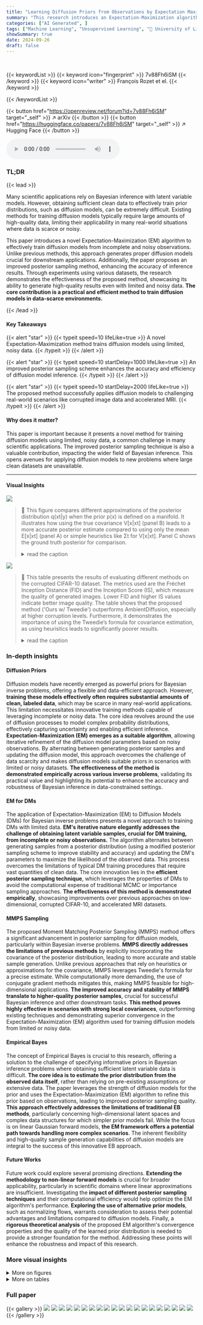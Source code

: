 ```yaml
---
title: "Learning Diffusion Priors from Observations by Expectation Maximization"
summary: "This research introduces an Expectation-Maximization algorithm to train diffusion models from incomplete and noisy data, enabling their use in data-scarce scientific applications."
categories: ["AI Generated", ]
tags: ["Machine Learning", "Unsupervised Learning", "🏢 University of Liège",]
showSummary: true
date: 2024-09-26
draft: false
---
```


<br>

{{< keywordList >}}
{{< keyword icon="fingerprint" >}} 7v88Fh6iSM {{< /keyword >}}
{{< keyword icon="writer" >}} François Rozet et el. {{< /keyword >}}
 
{{< /keywordList >}}

{{< button href="https://openreview.net/forum?id=7v88Fh6iSM" target="_self" >}}
↗ arXiv
{{< /button >}}
{{< button href="https://huggingface.co/papers/7v88Fh6iSM" target="_self" >}}
↗ Hugging Face
{{< /button >}}



<audio controls>
    <source src="https://ai-paper-reviewer.com/7v88Fh6iSM/podcast.wav" type="audio/wav">
    Your browser does not support the audio element.
</audio>


### TL;DR


{{< lead >}}

Many scientific applications rely on Bayesian inference with latent variable models.  However, obtaining sufficient clean data to effectively train prior distributions, such as diffusion models, can be extremely difficult.  Existing methods for training diffusion models typically require large amounts of high-quality data, limiting their applicability in many real-world situations where data is scarce or noisy.

This paper introduces a novel Expectation-Maximization (EM) algorithm to effectively train diffusion models from incomplete and noisy observations. Unlike previous methods, this approach generates proper diffusion models crucial for downstream applications.  Additionally, the paper proposes an improved posterior sampling method, enhancing the accuracy of inference results. Through experiments using various datasets, the research demonstrates the effectiveness of the proposed method, showcasing its ability to generate high-quality results even with limited and noisy data.  **The core contribution is a practical and efficient method to train diffusion models in data-scarce environments.**

{{< /lead >}}


#### Key Takeaways

{{< alert "star" >}}
{{< typeit speed=10 lifeLike=true >}} A novel Expectation-Maximization method trains diffusion models using limited, noisy data. {{< /typeit >}}
{{< /alert >}}

{{< alert "star" >}}
{{< typeit speed=10 startDelay=1000 lifeLike=true >}} An improved posterior sampling scheme enhances the accuracy and efficiency of diffusion model inference. {{< /typeit >}}
{{< /alert >}}

{{< alert "star" >}}
{{< typeit speed=10 startDelay=2000 lifeLike=true >}} The proposed method successfully applies diffusion models to challenging real-world scenarios like corrupted image data and accelerated MRI. {{< /typeit >}}
{{< /alert >}}

#### Why does it matter?
This paper is important because it presents a novel method for training diffusion models using limited, noisy data, a common challenge in many scientific applications.  The improved posterior sampling technique is also a valuable contribution, impacting the wider field of Bayesian inference. This opens avenues for applying diffusion models to new problems where large clean datasets are unavailable.

------
#### Visual Insights



![](https://ai-paper-reviewer.com/7v88Fh6iSM/figures_4_1.jpg)

> 🔼 This figure compares different approximations of the posterior distribution q(xt|y) when the prior p(x) is defined on a manifold.  It illustrates how using the true covariance V[x|xt] (panel B) leads to a more accurate posterior estimate compared to using only the mean E[x|xt] (panel A) or simple heuristics like Σt for V[x|xt]. Panel C shows the ground truth posterior for comparison.
> <details>
> <summary>read the caption</summary>
> Figure 1. Illustration of the posterior q(xt | y) for the Gaussian approximation q(x | xt) when the prior p(x) lies on a manifold. Ellipses represent 95% credible regions of q(x | xt). (A) With Et as heuristic for V[x | xt], any xt whose mean E[x | xt] is close to the plane y = Ax is considered likely. (B) With V[x | xt], more regions are correctly pruned. (C) Ground-truth p(xt | y) and p(x | xt) for reference.
> </details>





![](https://ai-paper-reviewer.com/7v88Fh6iSM/tables_6_1.jpg)

> 🔼 This table presents the results of evaluating different methods on the corrupted CIFAR-10 dataset.  The metrics used are the Fréchet Inception Distance (FID) and the Inception Score (IS), which measure the quality of generated images. Lower FID and higher IS values indicate better image quality.  The table shows that the proposed method ('Ours w/ Tweedie') outperforms AmbientDiffusion, especially at higher corruption levels.  Furthermore, it demonstrates the importance of using the Tweedie’s formula for covariance estimation, as using heuristics leads to significantly poorer results.
> <details>
> <summary>read the caption</summary>
> Table 1. Evaluation of final models trained on corrupted CIFAR-10. Our method outperforms AmbientDiffusion [80] at similar corruption levels. Using heuristics for V[x | xt] instead of Tweedie’s formula greatly decreases the sample quality.
> </details>





### In-depth insights


#### Diffusion Priors
Diffusion models have recently emerged as powerful priors for Bayesian inverse problems, offering a flexible and data-efficient approach.  However, **training these models effectively often requires substantial amounts of clean, labeled data**, which may be scarce in many real-world applications.  This limitation necessitates innovative training methods capable of leveraging incomplete or noisy data.  The core idea revolves around the use of diffusion processes to model complex probability distributions, effectively capturing uncertainty and enabling efficient inference.  **Expectation-Maximization (EM) emerges as a suitable algorithm**, allowing iterative refinement of the diffusion model parameters based on noisy observations. By alternating between generating posterior samples and updating the diffusion model, this approach overcomes the challenge of data scarcity and makes diffusion models suitable priors in scenarios with limited or noisy datasets.  **The effectiveness of the method is demonstrated empirically across various inverse problems**, validating its practical value and highlighting its potential to enhance the accuracy and robustness of Bayesian inference in data-constrained settings.

#### EM for DMs
The application of Expectation-Maximization (EM) to Diffusion Models (DMs) for Bayesian inverse problems presents a novel approach to training DMs with limited data.  **EM's iterative nature elegantly addresses the challenge of obtaining latent variable samples, crucial for DM training, from incomplete or noisy observations.**  The algorithm alternates between generating samples from a posterior distribution (using a modified posterior sampling scheme to improve stability and accuracy) and updating the DM's parameters to maximize the likelihood of the observed data. This process overcomes the limitations of typical DM training procedures that require vast quantities of clean data. The core innovation lies in the **efficient posterior sampling technique**, which leverages the properties of DMs to avoid the computational expense of traditional MCMC or importance sampling approaches.  **The effectiveness of this method is demonstrated empirically**, showcasing improvements over previous approaches on low-dimensional, corrupted CIFAR-10, and accelerated MRI datasets.

#### MMPS Sampling
The proposed Moment Matching Posterior Sampling (MMPS) method offers a significant advancement in posterior sampling for diffusion models, particularly within Bayesian inverse problems.  **MMPS directly addresses the limitations of previous methods** by explicitly incorporating the covariance of the posterior distribution, leading to more accurate and stable sample generation.  Unlike previous approaches that rely on heuristics or approximations for the covariance, MMPS leverages Tweedie's formula for a precise estimate. While computationally more demanding, the use of conjugate gradient methods mitigates this, making MMPS feasible for high-dimensional applications.  **The improved accuracy and stability of MMPS translate to higher-quality posterior samples**, crucial for successful Bayesian inference and other downstream tasks. **This method proves highly effective in scenarios with strong local covariances**, outperforming existing techniques and demonstrating superior convergence in the Expectation-Maximization (EM) algorithm used for training diffusion models from limited or noisy data.

#### Empirical Bayes
The concept of Empirical Bayes is crucial to this research, offering a solution to the challenge of specifying informative priors in Bayesian inference problems where obtaining sufficient latent variable data is difficult.  **The core idea is to estimate the prior distribution from the observed data itself**, rather than relying on pre-existing assumptions or extensive data. The paper leverages the strength of diffusion models for the prior and uses the Expectation-Maximization (EM) algorithm to refine this prior based on observations, leading to improved posterior sampling quality.  **This approach effectively addresses the limitations of traditional EB methods**, particularly concerning high-dimensional latent spaces and complex data structures for which simpler prior models fail. While the focus is on linear Gaussian forward models, **the EM framework offers a potential path towards handling more complex scenarios**. The inherent flexibility and high-quality sample generation capabilities of diffusion models are integral to the success of this innovative EB approach.

#### Future Works
Future work could explore several promising directions.  **Extending the methodology to non-linear forward models** is crucial for broader applicability, particularly in scientific domains where linear approximations are insufficient.  Investigating the **impact of different posterior sampling techniques** and their computational efficiency would help optimize the EM algorithm's performance.  **Exploring the use of alternative prior models**, such as normalizing flows, warrants consideration to assess their potential advantages and limitations compared to diffusion models.  Finally, a **rigorous theoretical analysis** of the proposed EM algorithm's convergence properties and the quality of the learned prior distribution is needed to provide a stronger foundation for the method.  Addressing these points will enhance the robustness and impact of this research.


### More visual insights

<details>
<summary>More on figures
</summary>


![](https://ai-paper-reviewer.com/7v88Fh6iSM/figures_4_2.jpg)

> 🔼 This figure shows the Sinkhorn divergence between the true posterior distribution and the approximated posterior distribution using different methods for estimating the covariance matrix.  It demonstrates that using the exact covariance (V[x|xt]) significantly improves the accuracy of the posterior approximation compared to using heuristics such as Σt or (Σ−1t + Σ−1x)−1. The x-axis represents the diffusion coefficient σt, and the y-axis represents the Sinkhorn divergence.
> <details>
> <summary>read the caption</summary>
> Figure 2. Sinkhorn divergence [69] between the posteriors p(xt | y) and q(xt | y) for different heuristics of V[x | xt] when the prior p(x) lies on 1-d manifolds embedded in R³. Lines and shades represent the 25-50-75 percentiles for 64 randomly generated manifolds [71] and measurement matrices A ∈ R1×3. Using V[x | xt] instead of heuristics leads to orders of magnitude more accurate posteriors q(xt | y).
> </details>



![](https://ai-paper-reviewer.com/7v88Fh6iSM/figures_5_1.jpg)

> 🔼 This figure shows the evolution of the model's 2D marginals during the Expectation-Maximization (EM) algorithm's iterations.  The initial model is dispersed, but the EM algorithm refines it step by step, improving its consistency with the observations until reaching a stationary distribution resembling the true distribution.
> <details>
> <summary>read the caption</summary>
> Figure 3. Illustration of 2-d marginals of the model qk(x) along the EM iterations. The initial Gaussian prior q0(x) leads to a very dispersed first model q1(x). The EM algorithm gradually prunes the density regions which are inconsistent with observations, until it reaches a stationary distribution. The marginals of the final distribution are close to the marginals of the ground-truth distribution.
> </details>



![](https://ai-paper-reviewer.com/7v88Fh6iSM/figures_6_1.jpg)

> 🔼 This figure shows the Fréchet Inception Distance (FID) scores over the Expectation-Maximization (EM) iterations for the corrupted CIFAR-10 experiment.  Different lines represent different corruption levels (25%, 50%, 75%) and different methods for approximating the posterior covariance (Tweedie's formula, (I+Σt⁻¹)⁻¹, Σt). The plot illustrates how the FID score (a measure of generated image quality) evolves as the model is trained using the EM algorithm.
> <details>
> <summary>read the caption</summary>
> Figure 4. FID of qθk(x) along the EM iterations for the corrupted CIFAR-10 experiment.
> </details>



![](https://ai-paper-reviewer.com/7v88Fh6iSM/figures_6_2.jpg)

> 🔼 This figure shows the evolution of the model's 2D marginal distributions throughout the Expectation-Maximization (EM) algorithm iterations. It starts with a dispersed initial Gaussian prior and gradually refines it by pruning inconsistent regions, converging towards the ground-truth distribution.
> <details>
> <summary>read the caption</summary>
> Figure 3. Illustration of 2-d marginals of the model qk(x) along the EM iterations. The initial Gaussian prior q0(x) leads to a very dispersed first model q1(x). The EM algorithm gradually prunes the density regions which are inconsistent with observations, until it reaches a stationary distribution. The marginals of the final distribution are close to the marginals of the ground-truth distribution.
> </details>



![](https://ai-paper-reviewer.com/7v88Fh6iSM/figures_7_1.jpg)

> 🔼 This figure shows examples of posterior samples generated for accelerated MRI using a diffusion prior.  The top row shows the k-space mask, the zero-filled reconstruction (baseline), and two samples generated by the proposed method, along with the ground truth.  The figure demonstrates the method's ability to produce detailed and plausible MRI reconstructions even with missing k-space data.
> <details>
> <summary>read the caption</summary>
> Figure 6. Examples of posterior samples for accelerated MRI using a diffusion prior trained from k-space observations only. Posterior samples are detailed and present plausible variations, while remaining consistent with the observation. We provide the zero-filled inverse, where missing frequencies are set to zero, as baseline.
> </details>



![](https://ai-paper-reviewer.com/7v88Fh6iSM/figures_20_1.jpg)

> 🔼 This figure shows the 1D and 2D marginal distributions of the ground truth distribution p(x) used in the low-dimensional manifold experiment of the paper.  The distribution is defined on a randomly generated 1-dimensional manifold embedded in a 5-dimensional space (R5). The plots visualize the probability density across different dimensions and pairs of dimensions of the latent variable x, illustrating its structure and distribution along the manifold.
> <details>
> <summary>read the caption</summary>
> Figure 7. 1-d and 2-d marginals of the ground-truth distribution p(x) used in the low-dimensional manifold experiment. The distribution lies on a random 1-dimensional manifold embedded in R5.
> </details>



![](https://ai-paper-reviewer.com/7v88Fh6iSM/figures_21_1.jpg)

> 🔼 This figure shows the evolution of the model's 2D marginal distributions during the Expectation-Maximization (EM) algorithm iterations.  The initial Gaussian prior is very broad, but the EM process refines it, gradually focusing on regions consistent with the observed data. The final distribution closely matches the ground truth.
> <details>
> <summary>read the caption</summary>
> Figure 3. Illustration of 2-d marginals of the model qk(x) along the EM iterations. The initial Gaussian prior q0(x) leads to a very dispersed first model q1(x). The EM algorithm gradually prunes the density regions which are inconsistent with observations, until it reaches a stationary distribution. The marginals of the final distribution are close to the marginals of the ground-truth distribution.
> </details>



![](https://ai-paper-reviewer.com/7v88Fh6iSM/figures_21_2.jpg)

> 🔼 This figure shows the evolution of the learned diffusion model's marginal distributions across different EM iterations.  Starting from a diffuse initial prior, the EM algorithm refines the model by focusing the probability mass onto regions that are consistent with the observed data. The final distribution closely matches the ground truth.
> <details>
> <summary>read the caption</summary>
> Figure 3. Illustration of 2-d marginals of the model qk(x) along the EM iterations. The initial Gaussian prior q0(x) leads to a very dispersed first model q1(x). The EM algorithm gradually prunes the density regions which are inconsistent with observations, until it reaches a stationary distribution. The marginals of the final distribution are close to the marginals of the ground-truth distribution.
> </details>



![](https://ai-paper-reviewer.com/7v88Fh6iSM/figures_21_3.jpg)

> 🔼 This figure shows the evolution of the model's 2D marginal distributions over 32 EM iterations.  Starting from a dispersed initial Gaussian prior, the EM algorithm refines the distribution, progressively removing inconsistencies with observed data.  The final distribution closely matches the ground truth.
> <details>
> <summary>read the caption</summary>
> Figure 3. Illustration of 2-d marginals of the model qk(x) along the EM iterations. The initial Gaussian prior q0(x) leads to a very dispersed first model q1(x). The EM algorithm gradually prunes the density regions which are inconsistent with observations, until it reaches a stationary distribution. The marginals of the final distribution are close to the marginals of the ground-truth distribution.
> </details>



![](https://ai-paper-reviewer.com/7v88Fh6iSM/figures_22_1.jpg)

> 🔼 This figure shows example slices from the fastMRI dataset used in the accelerated MRI experiment of the paper.  The images are grayscale and show various knee scans.
> <details>
> <summary>read the caption</summary>
> Figure 11. Example of scan slices from the fastMRI [7, 8] dataset.
> </details>



![](https://ai-paper-reviewer.com/7v88Fh6iSM/figures_22_2.jpg)

> 🔼 This figure shows example slices from the fastMRI dataset, which contains knee MRI scans. These images serve as ground truth data for the accelerated MRI experiment described in the paper. The images show the detailed structure and anatomy of the knee.
> <details>
> <summary>read the caption</summary>
> Figure 11. Example of scan slices from the fastMRI [7, 8] dataset.
> </details>



![](https://ai-paper-reviewer.com/7v88Fh6iSM/figures_23_1.jpg)

> 🔼 This figure displays example slices from the fastMRI dataset used in the accelerated MRI experiment of the paper.  The images show various knee scans, illustrating the type of data used for training and evaluation of the proposed method.
> <details>
> <summary>read the caption</summary>
> Figure 11. Example of scan slices from the fastMRI [7, 8] dataset.
> </details>



![](https://ai-paper-reviewer.com/7v88Fh6iSM/figures_23_2.jpg)

> 🔼 This figure shows the results of applying the proposed method to the accelerated MRI task.  The top row displays the ground truth MRI scans. The second row shows the incomplete k-space observations used as input. The bottom two rows present two different samples from the posterior distribution generated by the model, demonstrating that the model can produce detailed and plausible MRI reconstructions that are consistent with the limited observations.  The zero-filled inverse serves as a baseline to compare against, showcasing the improvement achieved by the proposed method.
> <details>
> <summary>read the caption</summary>
> Figure 6. Examples of posterior samples for accelerated MRI using a diffusion prior trained from k-space observations only. Posterior samples are detailed and present plausible variations, while remaining consistent with the observation. We provide the zero-filled inverse, where missing frequencies are set to zero, as baseline.
> </details>



![](https://ai-paper-reviewer.com/7v88Fh6iSM/figures_24_1.jpg)

> 🔼 This figure shows samples generated after only two Expectation-Maximization (EM) iterations using a specific heuristic for the covariance matrix.  The result showcases the negative impact of using less accurate heuristics on the quality of the samples, leading to artifacts (vertical lines).  This highlights the importance of the more accurate Tweedie's formula proposed in the paper.
> <details>
> <summary>read the caption</summary>
> Figure 15. Example of samples from the model qθk (x) after k = 2 EM iterations for the accelerated MRI experiment when the heuristic (I + Σt−1)−1 is used for V[x | xt]. The samples start to present vertical artifacts due to poor sampling.
> </details>



![](https://ai-paper-reviewer.com/7v88Fh6iSM/figures_24_2.jpg)

> 🔼 This figure displays the marginal and 2D marginal distributions of the ground truth data used for the low-dimensional manifold experiment. The data is sampled from a 1-dimensional manifold embedded in 5 dimensions. The plot visually shows the underlying structure of the data used for the experiment.
> <details>
> <summary>read the caption</summary>
> Figure 7. 1-d and 2-d marginals of the ground-truth distribution p(x) used in the low-dimensional manifold experiment. The distribution lies on a random 1-dimensional manifold embedded in R5.
> </details>



![](https://ai-paper-reviewer.com/7v88Fh6iSM/figures_27_1.jpg)

> 🔼 This figure shows a qualitative comparison of the results obtained using MMPS with 1 and 5 solver iterations for four different inverse problems: box inpainting, random inpainting, motion deblurring, and super-resolution.  For each problem, the top row shows the reference image, the second row shows the observation, and subsequent rows display samples generated by MMPS with different numbers of solver iterations (10, 100, and 1000 steps). The figure visually demonstrates the improved image quality achieved by MMPS when increasing the number of solver iterations, particularly for more challenging tasks like motion deblurring.
> <details>
> <summary>read the caption</summary>
> Figure 17. Qualitative evaluation of MMPS with 1 and 5 solver iterations.
> </details>



![](https://ai-paper-reviewer.com/7v88Fh6iSM/figures_27_2.jpg)

> 🔼 This figure shows a qualitative comparison of the results obtained by using three different posterior sampling methods: DPS, DiffPIR, and MMPS. For each method, the results obtained with 10, 100, and 1000 sampling steps are shown, for four different image reconstruction tasks: box inpainting, random inpainting, motion deblurring, and super-resolution. By comparing the visual results, one can assess the qualitative performance of each method in generating high-quality images from the noisy or incomplete observations.
> <details>
> <summary>read the caption</summary>
> Figure 18. Qualitative evaluation of DPS [21] and DiffPIR [26].
> </details>



![](https://ai-paper-reviewer.com/7v88Fh6iSM/figures_28_1.jpg)

> 🔼 This figure shows a qualitative comparison of the image reconstruction results obtained using IGDM and TMPD methods for four different inverse problems: box inpainting, random inpainting, motion deblur, and super-resolution.  Each row represents a different inverse problem, with the reference image, the noisy observation, and the reconstruction results for IGDM and TMPD, each with different numbers of sampling steps (10, 100, 1000).  The figure allows for visual comparison of the quality of image reconstruction achieved by the two different methods under varying noise and degradation conditions.
> <details>
> <summary>read the caption</summary>
> Figure 19. Qualitative evaluation of IGDM [22] and TMPD [25].
> </details>



</details>




<details>
<summary>More on tables
</summary>


![](https://ai-paper-reviewer.com/7v88Fh6iSM/tables_18_1.jpg)
> 🔼 This table lists the hyperparameters used in the low-dimensional manifold experiment.  It specifies details of the neural network architecture (MLP type, input and hidden layer dimensions, activation function (SiLU), and normalization (LayerNorm)), optimization settings (Adam optimizer, weight decay, learning rate schedule, gradient clipping), batch size, and the number of optimization steps and EM iterations.
> <details>
> <summary>read the caption</summary>
> Table 2. Hyperparameters for the low-dimensional manifold experiment.
> </details>

![](https://ai-paper-reviewer.com/7v88Fh6iSM/tables_19_1.jpg)
> 🔼 This table lists the hyperparameters used for the corrupted CIFAR-10 and accelerated MRI experiments.  It details the architecture (U-Net for both), input shape, residual blocks per level, channels per level, attention heads per level, kernel size, activation function (SiLU), normalization (LayerNorm), optimizer (Adam), weight decay, learning rate, gradient norm clipping, EMA decay, dropout rate, augmentation techniques, batch size, epochs per EM iteration, and the number of EM iterations.  These settings are crucial for reproducibility of the experimental results.
> <details>
> <summary>read the caption</summary>
> Table 3. Hyperparameters for the corrupted CIFAR-10 and accelerated MRI experiments.
> </details>

![](https://ai-paper-reviewer.com/7v88Fh6iSM/tables_26_1.jpg)
> 🔼 This table presents a quantitative comparison of the Moment Matching Posterior Sampling (MMPS) method against other state-of-the-art posterior sampling methods across four linear inverse problems: box inpainting, random inpainting, motion deblur, and super resolution.  The evaluation metrics used are LPIPS, PSNR, and SSIM.  The number of solver iterations (1, 3, and 5) for MMPS is also varied to show the impact of increasing computational effort on performance.  The results indicate the relative performance of each method across different tasks and solver iterations.
> <details>
> <summary>read the caption</summary>
> Table 4. Quantitative evaluation of MMPS with 1, 3 and 5 solver iterations.
> </details>

![](https://ai-paper-reviewer.com/7v88Fh6iSM/tables_26_2.jpg)
> 🔼 This table presents the computational cost of the MMPS method compared to other methods for a super-resolution task.  It shows the number of vector-Jacobian products (VJPs), time per step, and memory usage for MMPS with varying numbers of solver iterations. The results indicate that while MMPS has a higher computational cost than some baselines, its memory usage is comparable and the increase in time is linear with the number of VJPs.
> <details>
> <summary>read the caption</summary>
> Table 5. Time and memory complexity of MMPS for the 4× super resolution task. Each solver iteration increases the time per step by around 16 ms. The maximum memory allocated by MMPS is about 10% larger than DPS [21] and IGDM [22].
> </details>

</details>




### Full paper

{{< gallery >}}
<img src="https://ai-paper-reviewer.com/7v88Fh6iSM/1.png" class="grid-w50 md:grid-w33 xl:grid-w25" />
<img src="https://ai-paper-reviewer.com/7v88Fh6iSM/2.png" class="grid-w50 md:grid-w33 xl:grid-w25" />
<img src="https://ai-paper-reviewer.com/7v88Fh6iSM/3.png" class="grid-w50 md:grid-w33 xl:grid-w25" />
<img src="https://ai-paper-reviewer.com/7v88Fh6iSM/4.png" class="grid-w50 md:grid-w33 xl:grid-w25" />
<img src="https://ai-paper-reviewer.com/7v88Fh6iSM/5.png" class="grid-w50 md:grid-w33 xl:grid-w25" />
<img src="https://ai-paper-reviewer.com/7v88Fh6iSM/6.png" class="grid-w50 md:grid-w33 xl:grid-w25" />
<img src="https://ai-paper-reviewer.com/7v88Fh6iSM/7.png" class="grid-w50 md:grid-w33 xl:grid-w25" />
<img src="https://ai-paper-reviewer.com/7v88Fh6iSM/8.png" class="grid-w50 md:grid-w33 xl:grid-w25" />
<img src="https://ai-paper-reviewer.com/7v88Fh6iSM/9.png" class="grid-w50 md:grid-w33 xl:grid-w25" />
<img src="https://ai-paper-reviewer.com/7v88Fh6iSM/10.png" class="grid-w50 md:grid-w33 xl:grid-w25" />
<img src="https://ai-paper-reviewer.com/7v88Fh6iSM/11.png" class="grid-w50 md:grid-w33 xl:grid-w25" />
<img src="https://ai-paper-reviewer.com/7v88Fh6iSM/12.png" class="grid-w50 md:grid-w33 xl:grid-w25" />
<img src="https://ai-paper-reviewer.com/7v88Fh6iSM/13.png" class="grid-w50 md:grid-w33 xl:grid-w25" />
<img src="https://ai-paper-reviewer.com/7v88Fh6iSM/14.png" class="grid-w50 md:grid-w33 xl:grid-w25" />
<img src="https://ai-paper-reviewer.com/7v88Fh6iSM/15.png" class="grid-w50 md:grid-w33 xl:grid-w25" />
<img src="https://ai-paper-reviewer.com/7v88Fh6iSM/16.png" class="grid-w50 md:grid-w33 xl:grid-w25" />
<img src="https://ai-paper-reviewer.com/7v88Fh6iSM/17.png" class="grid-w50 md:grid-w33 xl:grid-w25" />
<img src="https://ai-paper-reviewer.com/7v88Fh6iSM/18.png" class="grid-w50 md:grid-w33 xl:grid-w25" />
<img src="https://ai-paper-reviewer.com/7v88Fh6iSM/19.png" class="grid-w50 md:grid-w33 xl:grid-w25" />
<img src="https://ai-paper-reviewer.com/7v88Fh6iSM/20.png" class="grid-w50 md:grid-w33 xl:grid-w25" />
{{< /gallery >}}